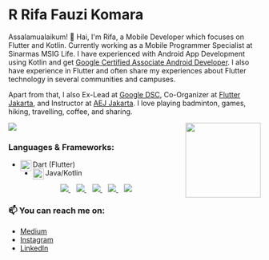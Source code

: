 # R Rifa Fauzi Komara

Assalamualaikum! 👋 Hai, I'm Rifa, a Mobile Developer which focuses on Flutter and Kotlin. Currently working as a Mobile Programmer Specialist at Sinarmas MSIG Life. I have experienced with Android App Development using Kotlin and get [Google Certified Associate Android Developer](https://www.credential.net/ad01ed34-0da3-40aa-b84d-3dadbdc8a6fe#gs.adehgc). I also have experience in Flutter and often share my experiences about Flutter technology in several communities and campuses.

Apart from that, I also Ex-Lead at [Google DSC](https://developers.google.com/community/dsc), Co-Organizer at [Flutter Jakarta](https://www.meetup.com/Flutter-Jakarta/), and Instructor at [AEJ Jakarta](https://www.instagram.com/aej.id/?hl=id). I love playing badminton, games, hiking, travelling, coffee, and sharing.

<img align ="right" src = "https://i.imgur.com/w4pKOQi.jpg" width="150" height="150">

<img src="https://github-readme-stats.vercel.app/api?username=rrifafauzikomara&&show_icons=true&title_color=70ffec&icon_color=bb2acf&text_color=ffffff&bg_color=151515">

### Languages & Frameworks:
- Dart (Flutter)<img align="left" alt="flutter" width="22px" src="https://cdn.jsdelivr.net/npm/simple-icons@v3/icons/flutter.svg"/>
- Java/Kotlin<img align="left" alt="android" width="22px" src="https://cdn.jsdelivr.net/npm/simple-icons@v3/icons/android.svg"/>

<p align='center'>
<a href="https://twitter.com/rifa_komara">
  <img src="https://img.shields.io/badge/twitter-%231DA1F2.svg?&style=for-the-badge&logo=twitter&logoColor=white" />
</a>&nbsp;&nbsp;
<a href="https://www.linkedin.com/in/rrifafauzikomara/">
  <img src="https://img.shields.io/badge/linkedin-%230077B5.svg?&style=for-the-badge&logo=linkedin&logoColor=white" />
</a>&nbsp;&nbsp;
<a href="https://medium.com/@rifafauzi6">
  <img src="https://img.shields.io/badge/medium-%2312100E.svg?&style=for-the-badge&logo=medium&logoColor=white" />
</a>&nbsp;&nbsp;
<a href="mailto:rifafauzi6@gmail.com">
  <img src="https://img.shields.io/badge/email me-%23D14836.svg?&style=for-the-badge&logo=gmail&logoColor=white" />
</a>&nbsp;&nbsp;
<img src="https://gpvc.arturio.dev/jideguru" />
</p>

### 📫 You can reach me on:
* [Medium]()
* [Instagram](https://www.instagram.com/rifafauzi6/?hl=id)
* [LinkedIn]()
